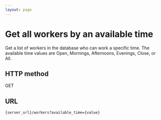```yaml
---
layout: page
---
```


# Get all workers by an available time

Get a list of workers in the database who can work a specific time. The available time values are Open, Mornings, Afternoons, Evenings, Close, or All.

## HTTP method

GET

## URL

```shell
{server_url}/workers?available_time={value}
```
